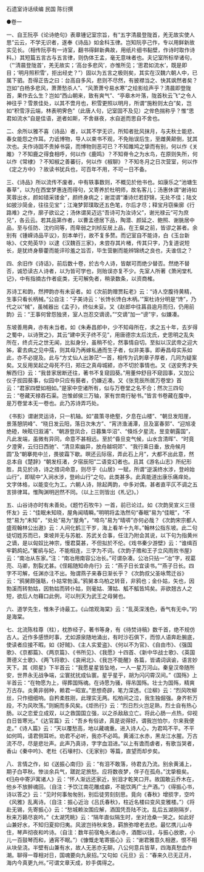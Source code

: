 <!-- { "loadSidebar": true } -->
石遗室诗话续编 民国 陈衍撰

●卷一

一、自王阮亭《论诗绝句》表章锺记室宗旨，有“五字清晨登陇首，羌无故实使人思”云云，不学无识者，遂奉《诗品》如金科玉律。岂知阮亭己作，专以用鲜新故实见长。（相传阮亭有一诗室，翻书得鲜新典故，用纸片细书黏壁，作诗时取作诗料。）其短篇五言古与五言律，则伪体王孟，毫无意味者也。夫记室所标举诸句，（“‘清晨登陇首’，羌无故实；‘高台多悲风’，亦惟所见；‘思君如流水’，既是即目；‘明月照积雪’，拒出经史？”）固以为五言之极则矣，其实在汉魏六朝人中，已属下驷。吾得正告之曰：台高自多风，悲则不尽然，有披襟当之、快其飒然者矣？岂如“白杨多悲风，萧萧愁杀人”、“风萧萧兮易水寒”之绘影绘声乎？清晨即登陇首，果作去么生？岂如“西山朝来，致有爽气”、“亭皋木叶落，陇首秋云飞”之令人神往乎？雪景佳处，以其不啻月也，积雪更照以明月，所谓“施粉则太白”矣，岂如“积雪浮云端，林表明霁色”（此唐人句，记室固不及见）之侔色揣称乎？惟“思君如流水”自是佳语，逝者如斯，不舍昼夜，水自逝而思自不舍也。

二、余所以雅不喜（诗品）者，以其不学无识，所知者批风抹月，与夫秋士能悲、春女能怨之作耳。力诋博物，导人以束书不观，不免贻误后生，至雌黄颠倒，犹其次也。夫作诗固不贵掉书袋，而博物则恶可已？不知雎鸠之挚而有别，何以作《关雎》？不知鹿之得食相呼，何以作《鹿鸣》？不知脊令之为水鸟，在原则失所，何以作《常棣》？不知椒之善蕃衍，何以作《椒聊》？不知冬月之日次营室，何以作《定之方中》？故读书犹兵也，可百年不用，不可一日不备。

三、《诗品》所以流传不废者，中有轶事数则，不概见於他书也。如康乐之“池塘生春草”，以为在西堂梦惠连而得句，又寄养於杜明师，故名客儿；汤惠休谓“谢诗如芙蓉出水，颜如错采镂金”，颜终身病之；谢混谓“潘诗烂若舒锦，无处不佳；陆文如披沙简金，往往见宝”；江淹梦郭璞取还五色笔，尔后才尽；释宝月窃柴廓《行路难》之作，廓子欲讼之；汤休谓吴迈远“吾诗可为汝诗父”，谢光禄云“可为庶兄”，各云云。若其品第作者，以曹孟德居下品，陶潜、颜延之、鲍照、谢朓居中品，至与任防、沈约同等，而卑弱之刘桢反居上品，在王粲之前，皆谬之甚者。余别有《锺嵘诗品平议》，刻本单行，故不复多赘。而记室自不能诗，白《玉台新咏》、《文苑英华》以逮《汉魏百三家》，未尝存其片楮，传其只字，乃复道说短长，是犹终身藜藿而能评珍羞之旨否，毕生营蒯而能辨锦绣之良也，夫谁信之？

四、余旧作《诗话》，前后数十卷，於古今人诗，皆献可而绝少替否。然绝不替否，诚恐读古人诗者，以为皆可学也，则贻误亦复不少。先室人所著《萧闲堂札记》，中有指摘古作者疵类，无可解免者，稍录数条，以资商榷。

苏诗工和韵，然押韵亦有未妥者。如《次前韵赠贾耘老》云：“诗人空腹待黄精，生事只看长柄械。”公自注：“子美诗云：‘长馋长馋白木柄。’”案杜诗分明是“馋”，乃代之以“械”，虽械器出《孟子》，终似未妥。又《赵郎中往菖县逾月而归，仍用前韵》云：“王事何曾怨独贤，室人岂忍交谪谤。”“交谪”加一“谤”宇，似嫌凑。

东坡善用典，亦有未当者。如《朱寿昌郎中，少不知母所在，求之五十年，去岁得之蜀中，以诗贺之》，其云“建中天子终不见”，用唐德宗太后沈氏，史思明之乱失所在，终贞元之世无闻，比拟身分，虽稍不伦，然事情自切。至拟以汉武帝之迎大姊，霍去病之见中孺，则其母乃再嫁私通而生子者，似非美事。即寿昌母实系如此，亦不必提及。此与“方丈仙人出渺茫”一首，相传为讥刺章子厚者，几同为疑案矣。又反用吴起之母死不归，郑庄之真母城颍，亦不切於事情也。又《送安秀才失解西归》云：“我昔家居断还往，著书不复窥园葵。”用董仲舒目不窥园事，又加公仪子拔园葵事，似园中只应有葵者，仍嫌近凑。又《张竞辰所居万卷堂》首云：“君家四壁如相如。”是家中空诸所有，似与万卷堂之名不合；然次三四句云：“卷藏天禄吞石渠。岂惟邺侯三万轴，家有世南行秘书。”皆言书卷藏在腹中，是万卷堂本无一卷也。此乃苏诗弄巧处。

《书影》谓谢灵运诗，只一机轴。如“晨策寻绝壑，夕息在山楼”、“朝旦发阳崖，景落憩阴峰”、“晓日发云阳，落日次朱方”、“宵济渔浦潭，旦及富春郭”、“迎旭凌绝磴，映眩归溆浦”、“朝游登凤合，日暮集华沼”、“倏烁夕星流，昱变朝露国”，凡此发端，虽微有异同，命意不甚相远。至於“昏旦变气候，山水含清晖”、“时竟夕澄霁，云归日西驰”、“清旦索幽异，放舟越垌郊”、“我行乘日垂，放舟候月圆”及“朝搴苑中兰，畏彼霜下歇。暝还云际宿，弄此石上月”，大都不出此意，然总本自《楚辞》“朝发枉渚，夕宿辰阳”二语变幻者也。且其《游名山志》所纪形胜，具见於诗，诗之措词命意，则尽于《山居》一赋，所谓“逆溪终水涉，登岭始山行”，即赋中“入涧水涉，登岭山行”之句。此类甚多。此真能道出康乐痛痒处。文字体格，以能变化为工。六朝人诗，除起两韵，中多对偶，甚者直平仄不调之五言排律耳。惟陶渊明迥然不同。（以上三则皆出《札记》。）

五、山谷诗亦时有未善处。《题竹石牧牛》一首，前已论过。如《次韵吴宣义三径怀友》云：“佳眠未知晓，屋角闻晴瞬。”明明将孟浩然句“春眠”易为“佳眠”，“不觉”易为“未知”，“处处”易为“屋角”，“啼鸟”易为“晴哢”亦何必哉？《次韵宋宗都人盛观翰林公出遨》云：人间化鹤三干岁，海上看羊十九年。”翰林公指东坡。此二句徒切姓苏而已，束坡并无与苏躭、苏武关合事，任注乃附会其说，以下句为指黄州之谪，是以匈奴比神宗，慢君莫甚，不但拟於不伦。《戏书秦少游壁》云：“谁缉百牢鹳鸪妃。”矍鹆与妃，不能相连，三字为不词。《次韵子赡和王子立风雨败书屋》云：“南冶从东家。”注：“南冶用南容公冶长。”可谓杂凑。公冶只拈一“冶”字，视葛亮、马卿，割裂尤甚。《侄耜随知命舟行》云：“燕子日长宜读书。”“燕子日长。四字不可解，任渊亦注不出。殆谓燕子来春日渐长乎？《次韵叔父圣咏莺迁谷》云：“鸦舅颇强聒，仆姑常勃溪。”鸦舅本乌柏之转音，非鸦也；金仆姑，矢也，因勃溪而转勃姑，因勃姑而转仆姑，则毫姑、薄姑、觚不觚皆鸠矣。非欲翘古人之短，欲后人勿藉口此例，可以刑天为武王之母舅也。

六、道学先生，惟朱子诗最工。《山馆观海棠》云：“乱英深浅色，香气有无中。”的是海棠。

七、北流陈柱尊（柱），枕胙经子，著书等身，有《待焚诗稿》数千首，绝不规仿古人。近作多感愤时事，尤如源泉随地涌出，有时沙石俱下，而惊人语奔赴腕底，使读者应接不暇。如《好贼》、《主人实爱盗》、《何以不为官》、《自由市》、《强国歌》、《京都篇》、《两京篇》、《书所见》、《我愿》十四首、《新中华战士歌》、《英国萧德义士歌》、《两飞将歌》、《哀闸北》、《我岂不能醒》各篇，皆谲词讽谕，语言妙天下。其《陨星》下半首云：“我愿星星皆坠地，一人一星万河山。秦皇汉帝随所安，世界永无战争端，尘寰扰扰成仙寰。星乎星乎，胡为闪闪霄汉间。”《国殇》上半首云：“在物愿为上，得葬国殇魂。在诗愿为骚，得吊国殇。壮士为国殇，精爽万古存。炎黄非弱种，赖君一昭宣。”思想奇辟，笔力深透。《泣柳》云：“烈风吹柳丝，只作细细响。自矜柔胜刚，此理实无两。松柏间之泣，我生独倔强。身齐析万段，不为风吹荡。”则婉而多风矣。《炬热行》云：“烈日烈火岂足熟，烈士自有热心肠。以之恋爱立成双，以之救国国立强，以之杀敌敌立亡。将此心肠一点热，仰视白日皆寒光。”《达官篇》云：“吾乡有俗谚，真是说得好。谓我岂怕尔，尔来我便走。”《诗人篇》云：“天以覆愁高，地以藏魂重。进入诗人心，为君鸣不平。不平如何鸣，请君侧耳听。劝君不必听，我亦不必鸣。黄浦江水赤，黑龙江水腥。万古流不尽，尽是悲壮声。此声乃真诗，字字血泪进。”以上有谵而虐者，有歌当哭者，香山《秦中吟》、老杜《石壕村》、《无家别》等篇，直望而却步矣。

八、言情之作，如《送振心南归》云：“有泪不敢落，待君去乃流。别余黄浦上，期子白苹秋。惨淡余兵气，蹉跎足旅愁。应将数夜梦，伴子在孤舟。”沈挚极矣。《归舟中寄沪寓诸人》云：“怀人渐远还家近，别泪才乾笑口开。故国敢云乔木在，他乡不放醉魂回。（自注：予饮江南花雕成癖，不能饮两广土产酒。”）《得振心书，诗以答之》云：“见时何事匆匆别，别后徒劳刻刻思。竟向《春秋》增损字，空吟《风雅》乱离诗。（自注：振心近治《吕氏春秋》，柱近名楼曰变风变雅楼。”）《将赴无锡，先寄振心》云：“愁城赖汝围应解，酒国凭吾陆不沈。乱后五湖刚隔岁，秋来万籁尽哀吟。”《太湖凭眺》云：“隔年直似隔生时，坐对沧桑一哭之。如此好山兼好水，不知归夏抑归夷。风波岂待秋来急，羁旅弥增老去悲。最忆携儿山寺住，琴声彻夜和吟诗。（自注：数年前宿龟头渚山寺，酒酣以往，与振心放歌，小儿一百鼓琴而和，通宵不眠。”）《慷慨走笔寄振心》云：“谢君雅意久相邀，恨不相从块垒浇。半壁有山兼有水，故人无恙亦无聊。八公何意兵皆草，四海真愁血作潮。聊得一尊相对日，国魂要向九泉招。”又句如《元旦》云：“春来久已无正月，海内今真更九州。”可谓文章天成，妙手偶得之。

